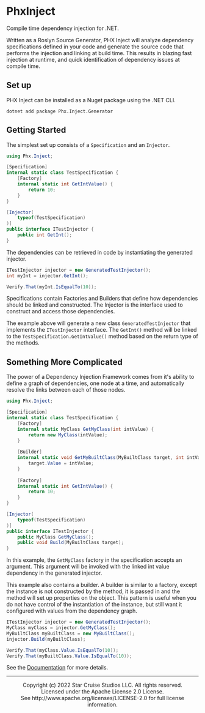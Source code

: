 # PhxInject

Compile time dependency injection for .NET.

Written as a Roslyn Source Generator, PHX Inject will analyze dependency 
specifications defined in your code and generate the source code that performs
the injection and linking at build time. This results in blazing fast injection
at runtime, and quick identification of dependency issues at compile time.

## Set up
PHX Inject can be installed as a Nuget package using the .NET CLI.
```shell
dotnet add package Phx.Inject.Generator
```

## Getting Started
The simplest set up consists of a `Specification` and an `Injector`.
```csharp
using Phx.Inject;

[Specification]
internal static class TestSpecification {
    [Factory]
    internal static int GetIntValue() {
        return 10;
    }
}

[Injector(
    typeof(TestSpecification)
)]
public interface ITestInjector {
    public int GetInt();
}
```

The dependencies can be retrieved in code by instantiating the generated
injector.
```csharp
ITestInjector injector = new GeneratedTestInjector();
int myInt = injector.GetInt();

Verify.That(myInt.IsEqualTo(10));
```

Specifications contain Factories and Builders that define how dependencies
should be linked and constructed. The Injector is the interface used to 
construct and access those dependencies.


The example above will generate a new class `GeneratedTestInjector` that
implements the `ITestInjector` interface. The `GetInt()` method will be linked
to the `TestSpecification.GetIntValue()` method based on the return type of the
methods.

## Something More Complicated
The power of a Dependency Injection Framework comes from it's ability to define
a graph of dependencies, one node at a time, and automatically resolve the links
between each of those nodes.
```csharp
using Phx.Inject;

[Specification]
internal static class TestSpecification {
    [Factory]
    internal static MyClass GetMyClass(int intValue) {
        return new MyClass(intValue);
    }
    
    [Builder]
    internal static void GetMyBuiltClass(MyBuiltClass target, int intValue) {
        target.Value = intValue;
    }
     
    [Factory]
    internal static int GetIntValue() {
        return 10;
    }
}

[Injector(
    typeof(TestSpecification)
)]
public interface ITestInjector {
    public MyClass GetMyClass();
    public void Build(MyBuiltClass target);
}
```

In this example, the `GetMyClass` factory in the specification accepts an 
argument. This argument will be invoked with the linked int value dependency in 
the generated injector.

This example also contains a builder. A builder is similar to a factory, except
the instance is not constructed by the method, it is passed in and the method
will set up properties on the object. This pattern is useful when you do not
have control of the instantiation of the instance, but still want it configured
with values from the dependency graph.

```csharp
ITestInjector injector = new GeneratedTestInjector();
MyClass myClass = injector.GetMyClass();
MyBuiltClass myBuiltClass = new MyBuiltClass();
injector.Build(myBuiltClass);

Verify.That(myClass.Value.IsEqualTo(10));
Verify.That(myBuiltClass.Value.IsEqualTo(10));
```

See the [Documentation](Documentation/Index.md) for more details.

---

<div align="center">
Copyright (c) 2022 Star Cruise Studios LLC. All rights reserved.</br>
Licensed under the Apache License 2.0 License.</br>
See http://www.apache.org/licenses/LICENSE-2.0 for full license information.</br>
</div>
